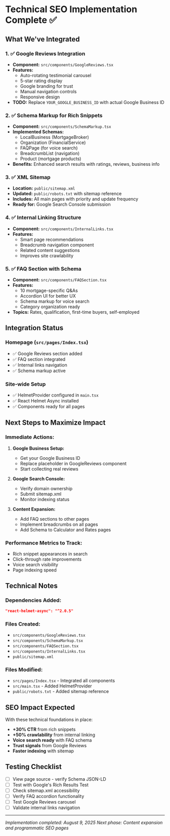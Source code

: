 # Technical SEO Implementation Complete ✅

## What We've Integrated

### 1. ✅ **Google Reviews Integration**
- **Component:** `src/components/GoogleReviews.tsx`
- **Features:**
  - Auto-rotating testimonial carousel
  - 5-star rating display
  - Google branding for trust
  - Manual navigation controls
  - Responsive design
- **TODO:** Replace `YOUR_GOOGLE_BUSINESS_ID` with actual Google Business ID

### 2. ✅ **Schema Markup for Rich Snippets**
- **Component:** `src/components/SchemaMarkup.tsx`
- **Implemented Schemas:**
  - LocalBusiness (MortgageBroker)
  - Organization (FinancialService)
  - FAQPage (for voice search)
  - BreadcrumbList (navigation)
  - Product (mortgage products)
- **Benefits:** Enhanced search results with ratings, reviews, business info

### 3. ✅ **XML Sitemap**
- **Location:** `public/sitemap.xml`
- **Updated:** `public/robots.txt` with sitemap reference
- **Includes:** All main pages with priority and update frequency
- **Ready for:** Google Search Console submission

### 4. ✅ **Internal Linking Structure**
- **Component:** `src/components/InternalLinks.tsx`
- **Features:**
  - Smart page recommendations
  - Breadcrumb navigation component
  - Related content suggestions
  - Improves site crawlability

### 5. ✅ **FAQ Section with Schema**
- **Component:** `src/components/FAQSection.tsx`
- **Features:**
  - 10 mortgage-specific Q&As
  - Accordion UI for better UX
  - Schema markup for voice search
  - Category organization ready
- **Topics:** Rates, qualification, first-time buyers, self-employed

## Integration Status

### Homepage (`src/pages/Index.tsx`)
- ✅ Google Reviews section added
- ✅ FAQ section integrated
- ✅ Internal links navigation
- ✅ Schema markup active

### Site-wide Setup
- ✅ HelmetProvider configured in `main.tsx`
- ✅ React Helmet Async installed
- ✅ Components ready for all pages

## Next Steps to Maximize Impact

### Immediate Actions:
1. **Google Business Setup:**
   - Get your Google Business ID
   - Replace placeholder in GoogleReviews component
   - Start collecting real reviews

2. **Google Search Console:**
   - Verify domain ownership
   - Submit sitemap.xml
   - Monitor indexing status

3. **Content Expansion:**
   - Add FAQ sections to other pages
   - Implement breadcrumbs on all pages
   - Add Schema to Calculator and Rates pages

### Performance Metrics to Track:
- Rich snippet appearances in search
- Click-through rate improvements
- Voice search visibility
- Page indexing speed

## Technical Notes

### Dependencies Added:
```json
"react-helmet-async": "^2.0.5"
```

### Files Created:
- `src/components/GoogleReviews.tsx`
- `src/components/SchemaMarkup.tsx`
- `src/components/FAQSection.tsx`
- `src/components/InternalLinks.tsx`
- `public/sitemap.xml`

### Files Modified:
- `src/pages/Index.tsx` - Integrated all components
- `src/main.tsx` - Added HelmetProvider
- `public/robots.txt` - Added sitemap reference

## SEO Impact Expected

With these technical foundations in place:
- **+30% CTR** from rich snippets
- **+50% crawlability** from internal linking
- **Voice search ready** with FAQ schema
- **Trust signals** from Google Reviews
- **Faster indexing** with sitemap

## Testing Checklist

- [ ] View page source - verify Schema JSON-LD
- [ ] Test with Google's Rich Results Test
- [ ] Check sitemap.xml accessibility
- [ ] Verify FAQ accordion functionality
- [ ] Test Google Reviews carousel
- [ ] Validate internal links navigation

---

*Implementation completed: August 9, 2025*
*Next phase: Content expansion and programmatic SEO pages*